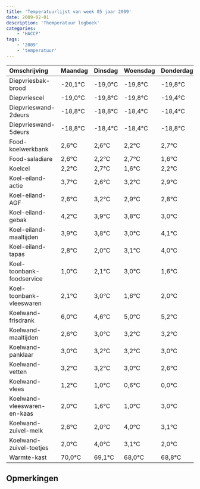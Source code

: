 ```yaml
---
title: 'Temperatuurlijst van week 05 jaar 2009'
date: 2009-02-01
description: 'Themperatuur logboek'
categories:
    - 'HACCP'
tags:
    - '2009'
    - 'temperatuur'
---
```

|Omschrijving|Maandag|Dinsdag|Woensdag|Donderdag|Vrijdag|Zaterdag|Zondag|
|:---|:---|:---|:---|:---|:---|:---|:---|
|Diepvriesbak-brood|-20,1°C|-19,0°C|-19,8°C|-19,8°C|-19,4°C|-19,4°C|-19,8°C|
|Diepvriescel|-19,0°C|-19,8°C|-19,8°C|-19,4°C|-19,4°C|-19,8°C|-19,3°C|
|Diepvrieswand-2deurs|-18,8°C|-18,8°C|-18,4°C|-18,4°C|-18,8°C|-18,3°C|-19,4°C|
|Diepvrieswand-5deurs|-18,8°C|-18,4°C|-18,4°C|-18,8°C|-18,3°C|-19,4°C|-18,8°C|
|Food-koelwerkbank|2,6°C|2,6°C|2,2°C|2,7°C|1,6°C|2,2°C|1,9°C|
|Food-saladiare|2,6°C|2,2°C|2,7°C|1,6°C|2,2°C|1,9°C|1,8°C|
|Koelcel|2,2°C|2,7°C|1,6°C|2,2°C|1,9°C|1,8°C|1,0°C|
|Koel-eiland-actie|3,7°C|2,6°C|3,2°C|2,9°C|2,8°C|2,0°C|3,1°C|
|Koel-eiland-AGF|2,6°C|3,2°C|2,9°C|2,8°C|2,0°C|3,1°C|4,0°C|
|Koel-eiland-gebak|4,2°C|3,9°C|3,8°C|3,0°C|4,1°C|5,0°C|3,6°C|
|Koel-eiland-maaltijden|3,9°C|3,8°C|3,0°C|4,1°C|5,0°C|3,6°C|4,0°C|
|Koel-eiland-tapas|2,8°C|2,0°C|3,1°C|4,0°C|2,6°C|3,0°C|3,2°C|
|Koel-toonbank-foodservice|1,0°C|2,1°C|3,0°C|1,6°C|2,0°C|2,2°C|2,2°C|
|Koel-toonbank-vleeswaren|2,1°C|3,0°C|1,6°C|2,0°C|2,2°C|2,2°C|2,0°C|
|Koelwand-frisdrank|6,0°C|4,6°C|5,0°C|5,2°C|5,2°C|5,0°C|4,6°C|
|Koelwand-maaltijden|2,6°C|3,0°C|3,2°C|3,2°C|3,0°C|2,6°C|2,0°C|
|Koelwand-panklaar|3,0°C|3,2°C|3,2°C|3,0°C|2,6°C|2,0°C|4,0°C|
|Koelwand-vetten|3,2°C|3,2°C|3,0°C|2,6°C|2,0°C|4,0°C|3,1°C|
|Koelwand-vlees|1,2°C|1,0°C|0,6°C|0,0°C|2,0°C|1,1°C|0,0°C|
|Koelwand-vleeswaren-en-kaas|2,0°C|1,6°C|1,0°C|3,0°C|2,1°C|1,0°C|1,8°C|
|Koelwand-zuivel-melk|2,6°C|2,0°C|4,0°C|3,1°C|2,0°C|2,8°C|3,4°C|
|Koelwand-zuivel-toetjes|2,0°C|4,0°C|3,1°C|2,0°C|2,8°C|3,4°C|2,9°C|
|Warmte-kast|70,0°C|69,1°C|68,0°C|68,8°C|69,4°C|68,9°C|69,2°C|

## Opmerkingen


